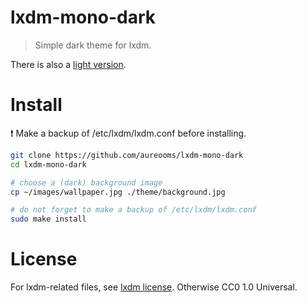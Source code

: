 # lxdm-mono-dark

> Simple dark theme for lxdm.

There is also a [light version](https://github.com/aureooms/lxdm-mono-light).

# Install

:exclamation: Make a backup of /etc/lxdm/lxdm.conf before installing.

```sh
git clone https://github.com/aureooms/lxdm-mono-dark
cd lxdm-mono-dark

# choose a (dark) background image
cp ~/images/wallpaper.jpg ./theme/background.jpg

# do not forget to make a backup of /etc/lxdm/lxdm.conf
sudo make install
```

# License

For lxdm-related files, see [lxdm license](http://sourceforge.net/p/lxdm/code/ci/master/tree/).
Otherwise CC0 1.0 Universal.

